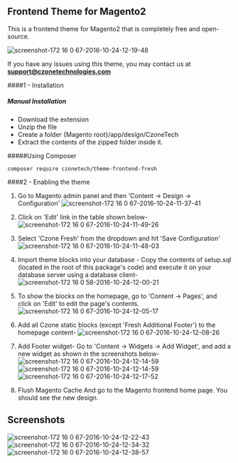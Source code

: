 ## Frontend Theme for Magento2
This is a frontend theme for Magento2 that is completely free and open-source.

![screenshot-172 16 0 67-2016-10-24-12-19-48](https://cloud.githubusercontent.com/assets/1729518/19636039/3af9e52a-99e4-11e6-88c1-30c25500940b.png)

If you have any issues using this theme, you may contact us at **support@czonetechnologies.com**



####1 - Installation
##### Manual Installation

 * Download the extension
 * Unzip the file
 * Create a folder {Magento root}/app/design/CzoneTech
 * Extract the contents of the zipped folder inside it.




#####Using Composer


```
composer require czonetech/theme-frontend-fresh
```


####2 -  Enabling the theme

1. Go to Magento admin panel and then 'Content -> Design -> Configuration'
![screenshot-172 16 0 67-2016-10-24-11-37-41](https://cloud.githubusercontent.com/assets/1729518/19635293/d80559f4-99de-11e6-9f25-53a1c794a321.png)

2. Click on 'Edit' link in the table shown below-
![screenshot-172 16 0 67-2016-10-24-11-49-26](https://cloud.githubusercontent.com/assets/1729518/19635538/b33a5f82-99e0-11e6-86e5-efaf95a3e885.png)


3. Select 'Czone Fresh' from the dropdown and hit 'Save Configuration'
![screenshot-172 16 0 67-2016-10-24-11-48-03](https://cloud.githubusercontent.com/assets/1729518/19635418/d7ea7f98-99df-11e6-8790-add9a1c959f9.png)


4. Import theme blocks into your database -
Copy the contents of setup.sql (located in the root of this package's code) and execute it on your database server
 using a database client-
 ![screenshot-172 16 0 58-2016-10-24-12-00-21](https://cloud.githubusercontent.com/assets/1729518/19635669/9f59c25e-99e1-11e6-98da-c29d7436c255.png)

5. To show the blocks on the homepage, go to 'Content -> Pages', and click on 'Edit' to edit the page's contents.
![screenshot-172 16 0 67-2016-10-24-12-05-17](https://cloud.githubusercontent.com/assets/1729518/19635753/3c540bc8-99e2-11e6-883c-770af16e6f1f.png)

6. Add all Czone static blocks (except 'Fresh Additional Footer') to the homepage content-
![screenshot-172 16 0 67-2016-10-24-12-08-26](https://cloud.githubusercontent.com/assets/1729518/19635811/a9f1c422-99e2-11e6-97cb-0a7485f0ffdf.png)

7. Add Footer widget- Go to 'Content -> Widgets -> Add Widget', and add a new widget as shown in the screenshots below-
![screenshot-172 16 0 67-2016-10-24-12-14-59](https://cloud.githubusercontent.com/assets/1729518/19635938/9fa7adb4-99e3-11e6-8790-0df7054d9506.png)
![screenshot-172 16 0 67-2016-10-24-12-14-59](https://cloud.githubusercontent.com/assets/1729518/19635995/f76d6dcc-99e3-11e6-9be7-b0517a92c14b.png)
![screenshot-172 16 0 67-2016-10-24-12-17-52](https://cloud.githubusercontent.com/assets/1729518/19635994/f769f868-99e3-11e6-9be4-71b33b5cac1f.png)

8. Flush Magento Cache And go to the Magento frontend home page. You should see the new design.


## Screenshots

![screenshot-172 16 0 67-2016-10-24-12-22-43](https://cloud.githubusercontent.com/assets/1729518/19636097/afd015ea-99e4-11e6-82a7-c3a880a43b6c.png)
![screenshot-172 16 0 67-2016-10-24-12-34-32](https://cloud.githubusercontent.com/assets/1729518/19636328/48bf1b6a-99e6-11e6-992c-954cef5dfb7a.png)
![screenshot-172 16 0 67-2016-10-24-12-38-57](https://cloud.githubusercontent.com/assets/1729518/19636424/e06525e0-99e6-11e6-93f8-c2d30a73b4f3.png)



